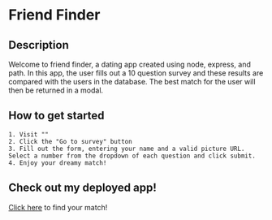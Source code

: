 # Friend Finder

## Description

Welcome to friend finder, a dating app created using node, express, and path. In this app, the user fills out a 10 question survey and these results are compared with the users in the database. The best match for the user will then be returned in a modal.

## How to get started

    1. Visit ""
    2. Click the "Go to survey" button
    3. Fill out the form, entering your name and a valid picture URL. Select a number from the dropdown of each question and click submit.
    4. Enjoy your dreamy match!

## Check out my deployed app!

[Click here]() to find your match!
